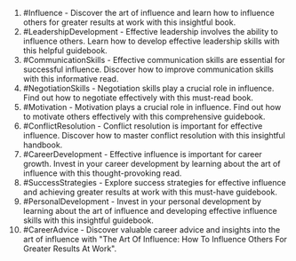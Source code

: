 1. #Influence - Discover the art of influence and learn how to influence others for greater results at work with this insightful book.
2. #LeadershipDevelopment - Effective leadership involves the ability to influence others. Learn how to develop effective leadership skills with this helpful guidebook.
3. #CommunicationSkills - Effective communication skills are essential for successful influence. Discover how to improve communication skills with this informative read.
4. #NegotiationSkills - Negotiation skills play a crucial role in influence. Find out how to negotiate effectively with this must-read book.
5. #Motivation - Motivation plays a crucial role in influence. Find out how to motivate others effectively with this comprehensive guidebook.
6. #ConflictResolution - Conflict resolution is important for effective influence. Discover how to master conflict resolution with this insightful handbook.
7. #CareerDevelopment - Effective influence is important for career growth. Invest in your career development by learning about the art of influence with this thought-provoking read.
8. #SuccessStrategies - Explore success strategies for effective influence and achieving greater results at work with this must-have guidebook.
9. #PersonalDevelopment - Invest in your personal development by learning about the art of influence and developing effective influence skills with this insightful guidebook.
10. #CareerAdvice - Discover valuable career advice and insights into the art of influence with "The Art Of Influence: How To Influence Others For Greater Results At Work".


